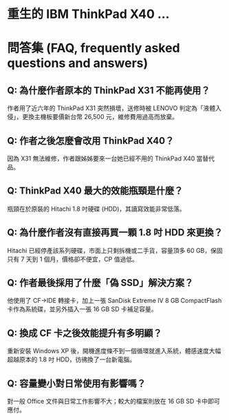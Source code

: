 # 重生的 IBM ThinkPad X40 …

# 問答集 (FAQ, frequently asked questions and answers)

## Q: 為什麼作者原本的 ThinkPad X31 不能再使用？
作者用了近六年的 ThinkPad X31 突然損壞，送修時被 LENOVO 判定為「液體入侵」，更換主機板要價新台幣 26,500 元，維修費用過高而放棄。

## Q: 作者之後怎麼會改用 ThinkPad X40？
因為 X31 無法維修，作者跟姊姊要來一台她已經不用的 ThinkPad X40 當替代品。

## Q: ThinkPad X40 最大的效能瓶頸是什麼？
瓶頸在於原裝的 Hitachi 1.8 吋硬碟 (HDD)，其讀寫效能非常低落。

## Q: 為什麼作者沒有直接再買一顆 1.8 吋 HDD 來更換？
Hitachi 已經停產該系列硬碟，市面上只剩拆機或二手貨，容量頂多 60 GB，保固只有 7 天到 1 個月，價格卻不便宜，CP 值過低。

## Q: 作者最後採用了什麼「偽 SSD」解決方案？
他使用了 CF→IDE 轉接卡，加上一張 SanDisk Extreme IV 8 GB CompactFlash 卡作為系統碟，並另外插入一張 16 GB SD 卡補足容量。

## Q: 換成 CF 卡之後效能提升有多明顯？
重新安裝 Windows XP 後，開機進度條不到一個循環就進入系統，體感速度大幅超越原本的 1.8 吋 HDD，彷彿換了一台新電腦。

## Q: 容量變小對日常使用有影響嗎？
對一般 Office 文件與日常工作影響不大；較大的檔案則放在 16 GB SD 卡中即可應付。